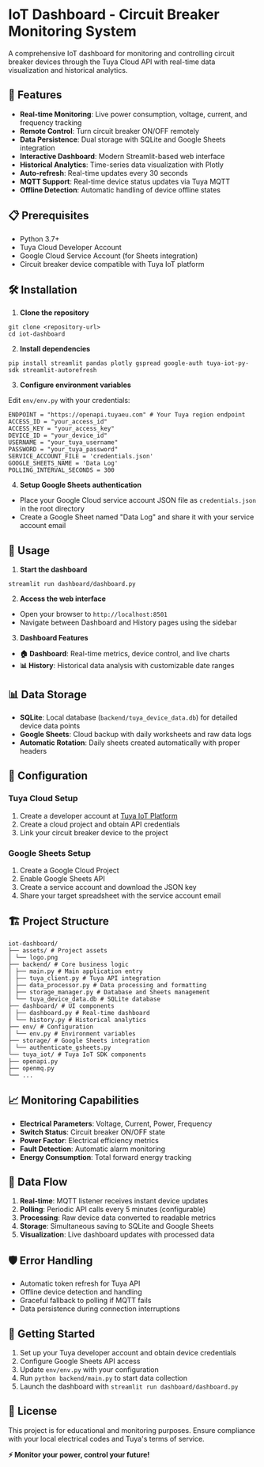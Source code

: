 # IoT Dashboard - Circuit Breaker Monitoring System

A comprehensive IoT dashboard for monitoring and controlling circuit breaker devices through the Tuya Cloud API with real-time data visualization and historical analytics.

## 🚀 Features

- **Real-time Monitoring**: Live power consumption, voltage, current, and frequency tracking
- **Remote Control**: Turn circuit breaker ON/OFF remotely
- **Data Persistence**: Dual storage with SQLite and Google Sheets integration
- **Interactive Dashboard**: Modern Streamlit-based web interface
- **Historical Analytics**: Time-series data visualization with Plotly
- **Auto-refresh**: Real-time updates every 30 seconds
- **MQTT Support**: Real-time device status updates via Tuya MQTT
- **Offline Detection**: Automatic handling of device offline states

## 📋 Prerequisites

- Python 3.7+
- Tuya Cloud Developer Account
- Google Cloud Service Account (for Sheets integration)
- Circuit breaker device compatible with Tuya IoT platform

## 🛠️ Installation

1. **Clone the repository**
```
git clone <repository-url>
cd iot-dashboard
```

2. **Install dependencies**
```
pip install streamlit pandas plotly gspread google-auth tuya-iot-py-sdk streamlit-autorefresh
```


3. **Configure environment variables**

Edit `env/env.py` with your credentials:
```commandline
ENDPOINT = "https://openapi.tuyaeu.com" # Your Tuya region endpoint
ACCESS_ID = "your_access_id"
ACCESS_KEY = "your_access_key"
DEVICE_ID = "your_device_id"
USERNAME = "your_tuya_username"
PASSWORD = "your_tuya_password"
SERVICE_ACCOUNT_FILE = 'credentials.json'
GOOGLE_SHEETS_NAME = 'Data Log'
POLLING_INTERVAL_SECONDS = 300
```

4. **Setup Google Sheets authentication**
- Place your Google Cloud service account JSON file as `credentials.json` in the root directory
- Create a Google Sheet named "Data Log" and share it with your service account email

## 🚀 Usage

1. **Start the dashboard**
```commandline
streamlit run dashboard/dashboard.py
```


2. **Access the web interface**
- Open your browser to `http://localhost:8501`
- Navigate between Dashboard and History pages using the sidebar

3. **Dashboard Features**
- **🏠 Dashboard**: Real-time metrics, device control, and live charts
- **📊 History**: Historical data analysis with customizable date ranges

## 📊 Data Storage

- **SQLite**: Local database (`backend/tuya_device_data.db`) for detailed device data points
- **Google Sheets**: Cloud backup with daily worksheets and raw data logs
- **Automatic Rotation**: Daily sheets created automatically with proper headers

## 🔧 Configuration

### Tuya Cloud Setup
1. Create a developer account at [Tuya IoT Platform](https://iot.tuya.com/)
2. Create a cloud project and obtain API credentials
3. Link your circuit breaker device to the project

### Google Sheets Setup
1. Create a Google Cloud Project
2. Enable Google Sheets API
3. Create a service account and download the JSON key
4. Share your target spreadsheet with the service account email

## 🏗️ Project Structure

```commandline
iot-dashboard/
├── assets/ # Project assets
│ └── logo.png
├── backend/ # Core business logic
│ ├── main.py # Main application entry
│ ├── tuya_client.py # Tuya API integration
│ ├── data_processor.py # Data processing and formatting
│ ├── storage_manager.py # Database and Sheets management
│ └── tuya_device_data.db # SQLite database
├── dashboard/ # UI components
│ ├── dashboard.py # Real-time dashboard
│ └── history.py # Historical analytics
├── env/ # Configuration
│ └── env.py # Environment variables
├── storage/ # Google Sheets integration
│ └── authenticate_gsheets.py
└── tuya_iot/ # Tuya IoT SDK components
├── openapi.py
├── openmq.py
└── ...
```


## 📈 Monitoring Capabilities

- **Electrical Parameters**: Voltage, Current, Power, Frequency
- **Switch Status**: Circuit breaker ON/OFF state
- **Power Factor**: Electrical efficiency metrics
- **Fault Detection**: Automatic alarm monitoring
- **Energy Consumption**: Total forward energy tracking

## 🔄 Data Flow

1. **Real-time**: MQTT listener receives instant device updates
2. **Polling**: Periodic API calls every 5 minutes (configurable)
3. **Processing**: Raw device data converted to readable metrics
4. **Storage**: Simultaneous saving to SQLite and Google Sheets
5. **Visualization**: Live dashboard updates with processed data

## 🛡️ Error Handling

- Automatic token refresh for Tuya API
- Offline device detection and handling
- Graceful fallback to polling if MQTT fails
- Data persistence during connection interruptions

## 🚀 Getting Started

1. Set up your Tuya developer account and obtain device credentials
2. Configure Google Sheets API access
3. Update `env/env.py` with your configuration
4. Run `python backend/main.py` to start data collection
5. Launch the dashboard with `streamlit run dashboard/dashboard.py`

## 📝 License

This project is for educational and monitoring purposes. Ensure compliance with your local electrical codes and Tuya's terms of service.

**⚡ Monitor your power, control your future!**
